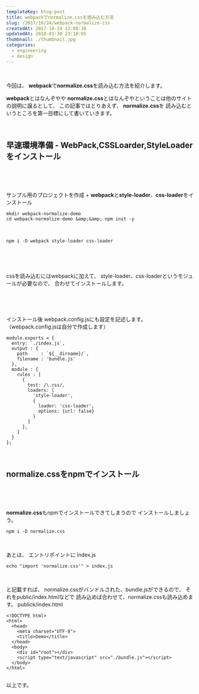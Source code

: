 ```yaml
---
templateKey: blog-post
title: webpackでnormalize.cssを読み込む方法
slug: /2017/10/24/webpack-normalize-css
createdAt: 2017-10-24 12:08:38
updatedAt: 2018-01-30 23:18:05
thumbnail: ./thumbnail.jpg
categories: 
  - engineering
  - design
---
```


&nbsp;

今回は、
<strong>webpack</strong>で<strong>normalize.css</strong>を読み込む方法を紹介します。

<strong>webpack</strong>とはなんぞやや
<strong>normalize.css</strong>とはなんぞやということは他のサイト
の説明に譲るとして、
この記事ではとりあえず、
<strong>normalize.css</strong>を
読み込むというところを第一目標にして書いていきます。

<div class="adsense-double-rect"></div>

&nbsp;
<h2 class="chapter">早速環境準備 - WebPack,CSSLoarder,StyleLoaderをインストール</h2>
&nbsp;

&nbsp;

サンプル用のプロジェクトを作成
+
<strong>webpack</strong>と<strong>style-loader</strong>、<strong>css-loader</strong>をインストール
```
mkdir webpack-normalize-demo
cd webpack-normalize-demo &amp;&amp; npm init -y

```
&nbsp;
&nbsp;
```
npm i -D webpack style-loader css-loader

```
&nbsp;

&nbsp;

cssを読み込むにはwebpackに加えて、
style-loader、css-loaderというモジュールが必要なので、
合わせてインストールします。

&nbsp;

&nbsp;

インストール後
webpack.config.jsにも設定を記述します。
（webpack.config.jsは自分で作成します）
```
module.exports = {
  entry: `./index.js`,
  output : {
    path     : `${__dirname}/`,
    filename : 'bundle.js'
  },
  module : {
    rules : [
      {
        test: /\.css/,
        loaders: [
          'style-loader',
          {
            loader: 'css-loader',
            options: {url: false}
          }
        ]
      },
    ]
  }
};

```
&nbsp;
&nbsp;
&nbsp;
<h2 class="chapter">normalize.cssをnpmでインストール</h2>
&nbsp;

&nbsp;

<strong>normalize.css</strong>もnpmでインストールできてしまうので
インストールしましょう。
```
npm i -D normalize.css

```
&nbsp;

あとは、
エントリポイントに
index.js
```
echo "import 'normalize.css'" > index.js

```
&nbsp;

と記載すれば、
normalize.cssがバンドルされた、bundle.jsができるので、
それをpublic/index.htmlなどで
読み込めば合わせて、normalize.cssも読み込めます。
publick/index.html
```
<!DOCTYPE html>
<html>
  <head>
    <meta charset="UTF-8">
    <title>Demo</title>
  </head>
  <body>
    <div id="root"></div>
    <script type="text/javascript" src="./bundle.js"></script>
  </body>
</html>


```
以上です。
&nbsp;
&nbsp;
&nbsp;
<div class="adsense-double-rect"></div>
